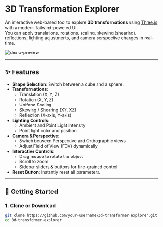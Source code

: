 # 3D Transformation Explorer

An interactive web-based tool to explore **3D transformations** using [Three.js](https://threejs.org/) with a modern Tailwind-powered UI.  
You can apply translations, rotations, scaling, skewing (shearing), reflections, lighting adjustments, and camera perspective changes in real-time.

![demo-preview](https://via.placeholder.com/800x400.png?text=3D+Transformation+Explorer+Preview)

---

## ✨ Features

- **Shape Selection**: Switch between a cube and a sphere.
- **Transformations**:
  - Translation (X, Y, Z)
  - Rotation (X, Y, Z)
  - Uniform Scaling
  - Skewing / Shearing (XY, XZ)
  - Reflection (X-axis, Y-axis)
- **Lighting Controls**:
  - Ambient and Point Light intensity
  - Point light color and position
- **Camera & Perspective**:
  - Switch between Perspective and Orthographic views
  - Adjust Field of View (FOV) dynamically
- **Interactive Controls**:
  - Drag mouse to rotate the object
  - Scroll to zoom
  - Sidebar sliders & buttons for fine-grained control
- **Reset Button**: Instantly reset all parameters.

---

## 🚀 Getting Started

### 1. Clone or Download
```bash
git clone https://github.com/your-username/3d-transformer-explorer.git
cd 3d-transformer-explorer
